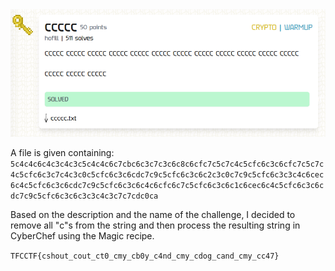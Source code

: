 <img src="https://github.com/raul-dunca/assets/blob/main/.images/ccccc.png?raw=true">

A file is given containing:
`5c4c4c6c4c3c4c3c5c4c4c6c7cbc6c3c7c3c6c8c6cfc7c5c7c4c5cfc6c3c6cfc7c5c7c4c5cfc6c3c7c4c3c0c5cfc6c3c6cdc7c9c5cfc6c3c6c2c3c0c7c9c5cfc6c3c3c4c6cec6c4c5cfc6c3c6cdc7c9c5cfc6c3c6c4c6cfc6c7c5cfc6c3c6c1c6cec6c4c5cfc6c3c6cdc7c9c5cfc6c3c6c3c3c4c3c7c7cdc0ca`

Based on the description and the name of the challenge, I decided to remove all "c"s from the string and then process the resulting string in CyberChef using the Magic recipe.

`TFCCTF{cshout_cout_ct0_cmy_cb0y_c4nd_cmy_cdog_cand_cmy_cc47}`
